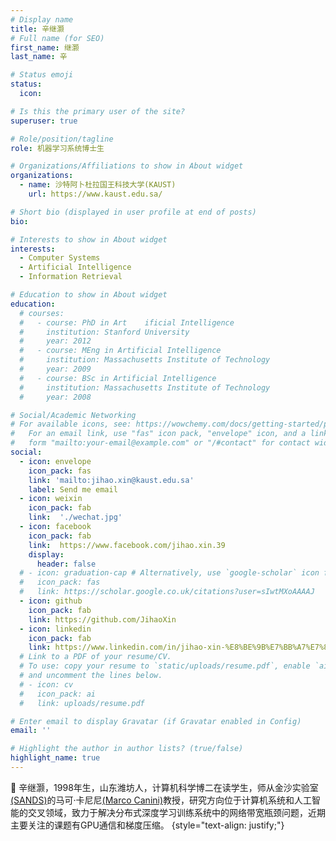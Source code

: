 ```yaml
---
# Display name
title: 辛继灏
# Full name (for SEO)
first_name: 继灏
last_name: 辛

# Status emoji
status:
  icon:

# Is this the primary user of the site?
superuser: true

# Role/position/tagline
role: 机器学习系统博士生

# Organizations/Affiliations to show in About widget
organizations:
  - name: 沙特阿卜杜拉国王科技大学(KAUST)
    url: https://www.kaust.edu.sa/

# Short bio (displayed in user profile at end of posts)
bio: 

# Interests to show in About widget
interests:
  - Computer Systems
  - Artificial Intelligence
  - Information Retrieval

# Education to show in About widget
education:
  # courses:
  #   - course: PhD in Art    ificial Intelligence
  #     institution: Stanford University
  #     year: 2012
  #   - course: MEng in Artificial Intelligence
  #     institution: Massachusetts Institute of Technology
  #     year: 2009
  #   - course: BSc in Artificial Intelligence
  #     institution: Massachusetts Institute of Technology
  #     year: 2008

# Social/Academic Networking
# For available icons, see: https://wowchemy.com/docs/getting-started/page-builder/#icons
#   For an email link, use "fas" icon pack, "envelope" icon, and a link in the
#   form "mailto:your-email@example.com" or "/#contact" for contact widget.
social:
  - icon: envelope
    icon_pack: fas
    link: 'mailto:jihao.xin@kaust.edu.sa'
    label: Send me email
  - icon: weixin
    icon_pack: fab
    link:  './wechat.jpg'
  - icon: facebook
    icon_pack: fab
    link:  https://www.facebook.com/jihao.xin.39
    display:
      header: false
  # - icon: graduation-cap # Alternatively, use `google-scholar` icon from `ai` icon pack
  #   icon_pack: fas
  #   link: https://scholar.google.co.uk/citations?user=sIwtMXoAAAAJ
  - icon: github
    icon_pack: fab
    link: https://github.com/JihaoXin
  - icon: linkedin
    icon_pack: fab
    link: https://www.linkedin.com/in/jihao-xin-%E8%BE%9B%E7%BB%A7%E7%81%8F-766854184/
  # Link to a PDF of your resume/CV.
  # To use: copy your resume to `static/uploads/resume.pdf`, enable `ai` icons in `params.yaml`,
  # and uncomment the lines below.
  # - icon: cv
  #   icon_pack: ai
  #   link: uploads/resume.pdf

# Enter email to display Gravatar (if Gravatar enabled in Config)
email: ''

# Highlight the author in author lists? (true/false)
highlight_name: true
---
```


👋 辛继灏，1998年生，山东潍坊人，计算机科学博二在读学生，师从金沙实验室[(SANDS)](https://sands.kaust.edu.sa/)的马可·卡尼尼[(Marco Canini)](https://mcanini.github.io/)教授，研究方向位于计算机系统和人工智能的交叉领域，致力于解决分布式深度学习训练系统中的网络带宽瓶颈问题，近期主要关注的课题有GPU通信和梯度压缩。
{style="text-align: justify;"}
